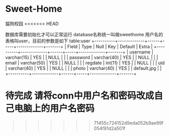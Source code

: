 # Sweet-Home
猫狗校园
<<<<<<< HEAD

数据库需要初始化才可以正常运行
database名称统一叫做sweethome
用户名的表格叫user，目前的参数是如下
table:user
+----------+-------------+------+-----+-------------+-------+
| Field    | Type        | Null | Key | Default     | Extra |
+----------+-------------+------+-----+-------------+-------+
| username | varchar(15) | YES  |     | NULL        |       |
| password | varchar(40) | YES  |     | NULL        |       |
| email    | varchar(50) | YES  |     | NULL        |       |
| regdate  | int(11)     | YES  |     | NULL        |       |
| uid      | varchar(40) | YES  |     | NULL        |       |
| photo    | varchar(40) | YES  |     | default.jpg |       |
+----------+-------------+------+-----+-------------+-------+

待完成
请将conn中用户名和密码改成自己电脑上的用户名密码
=======
>>>>>>> 71455c724152d9eda052b9ae99f054f81d2a501f

